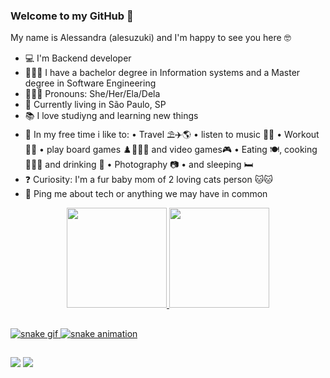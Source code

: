 ### Welcome to my GitHub 🖖
My name is Alessandra (alesuzuki) and I'm happy to see you here 🤓

- 💻 I'm Backend developer
- 👩🏻‍🎓 I have a bachelor degree in Information systems and a Master degree in Software Engineering
- 👩🏻‍💼 Pronouns: She/Her/Ela/Dela
- 📌 Currently living in São Paulo, SP
- 📚 I love studiyng and learning new things
- 🤩 In my free time i like to:
 • Travel ⛱️✈️🌎
 • listen to music 🎵🎶
 • Workout 🏋🏻 
 • play board games ♟️🎲🧙‍♂️ and video games🎮
 • Eating 🍽️, cooking 👩🏻‍🍳 and drinking 🍻
 • Photography 📷 
 • and sleeping 🛏️
- ❓ Curiosity: I'm a fur baby mom of 2 loving cats person 🐱🐱
- 💬 Ping me about tech or anything we may have in common

<div align="center">
  <a href="https://github.com/alesuzuki">
  <img height="160em" src="https://github-readme-stats.vercel.app/api?username=alesuzuki&show_icons=true&theme=dracula&include_all_commits=true&count_private=true"/>
  <img height="160em" src="https://github-readme-stats.vercel.app/api/top-langs/?username=cgcagnoni&layout=compact&langs_count=7&theme=dracula"/>
</div>
 
##
 ![snake gif](https://github.com/alesuzuki/alesuzuki/blob/output/github-contribution-grid-snake.gif)
 ![snake animation](https://github.com/alesuzuki/alesuzuki/blob/output/github-contribution-grid-snake.svg)
##

<div> 
  <a href = "mailto:alesuzuki@gmail.com"><img src="https://img.shields.io/badge/-Gmail-%23333?style=for-the-badge&logo=gmail&logoColor=white" target="_blank"></a>
  <a href="https://www.linkedin.com/in/alesuzuki/" target="_blank"><img src="https://img.shields.io/badge/-LinkedIn-%230077B5?style=for-the-badge&logo=linkedin&logoColor=white" target="_blank"></a>
  
 
</div>
